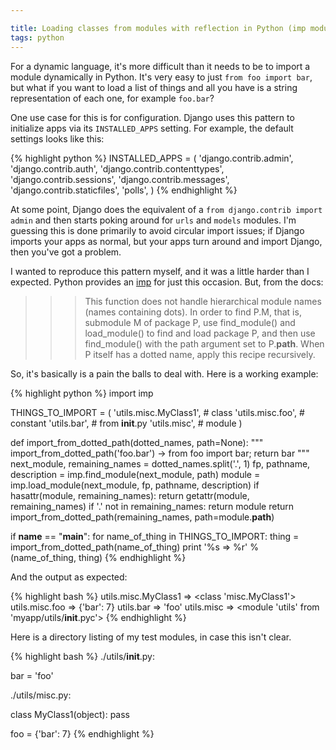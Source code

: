 ```yaml
---

title: Loading classes from modules with reflection in Python (imp module)
tags: python
---
```


For a dynamic language, it's more difficult than it needs to be to import a module dynamically in Python. It's very easy to just `from foo import bar`, but what if you want to load a list of things and all you have is a string representation of each one, for example `foo.bar`?

One use case for this is for configuration. Django uses this pattern to initialize apps via its `INSTALLED_APPS` setting. For example, the default settings looks like this:

{% highlight python %}
INSTALLED_APPS = (
    'django.contrib.admin',
    'django.contrib.auth',
    'django.contrib.contenttypes',
    'django.contrib.sessions',
    'django.contrib.messages',
    'django.contrib.staticfiles',
    'polls',
)
{% endhighlight %}

At some point, Django does the equivalent of a `from django.contrib import admin` and then starts poking around for `urls` and `models` modules. I'm guessing this is done primarily to avoid circular import issues; if Django imports your apps as normal, but your apps turn around and import Django, then you've got a problem.

I wanted to reproduce this pattern myself, and it was a little harder than I expected. Python provides an [imp](https://docs.python.org/2/library/imp.html) for just this occasion. But, from the docs:

>>> This function does not handle hierarchical module names (names containing dots). In order to find P.M, that is, submodule M of package P, use find_module() and load_module() to find and load package P, and then use find_module() with the path argument set to P.__path__. When P itself has a dotted name, apply this recipe recursively.

So, it's basically is a pain the balls to deal with. Here is a working example:

{% highlight python %}
import imp


THINGS_TO_IMPORT = (
    'utils.misc.MyClass1',   # class
    'utils.misc.foo',  # constant
    'utils.bar',  # from __init__.py
    'utils.misc',  # module
)


def import_from_dotted_path(dotted_names, path=None):
    """ import_from_dotted_path('foo.bar') -> from foo import bar; return bar """
    next_module, remaining_names = dotted_names.split('.', 1)
    fp, pathname, description = imp.find_module(next_module, path)
    module = imp.load_module(next_module, fp, pathname, description)
    if hasattr(module, remaining_names):
        return getattr(module, remaining_names)
    if '.' not in remaining_names:
        return module
    return import_from_dotted_path(remaining_names, path=module.__path__)


if __name__ == "__main__":
    for name_of_thing in THINGS_TO_IMPORT:
        thing = import_from_dotted_path(name_of_thing)
        print '%s => %r' % (name_of_thing, thing)
{% endhighlight %}

And the output as expected:

{% highlight bash %}
utils.misc.MyClass1 => <class 'misc.MyClass1'>
utils.misc.foo => {'bar': 7}
utils.bar => 'foo'
utils.misc => <module 'utils' from 'myapp/utils/__init__.pyc'>
{% endhighlight %}

Here is a directory listing of my test modules, in case this isn't clear.

{% highlight bash %}
./utils/__init__.py:

bar = 'foo'


./utils/misc.py:

class MyClass1(object):
    pass

foo = {'bar': 7}
{% endhighlight %}
